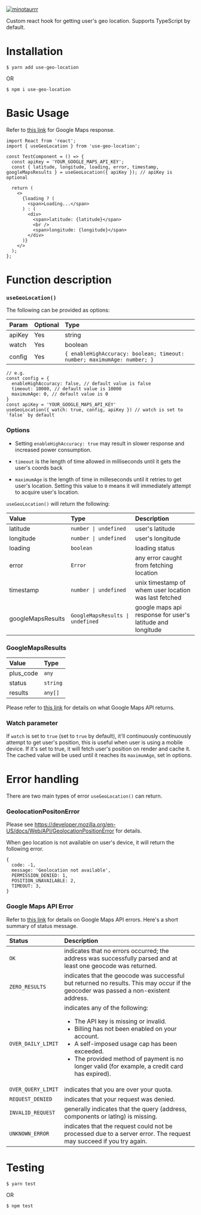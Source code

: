 [![minotaurrr](https://circleci.com/gh/minotaurrr/use-geo-location.svg?style=shield)](https://github.com/minotaurrr/use-geo-location)

Custom react hook for getting user's geo location. Supports TypeScript by default.

# Installation

```
$ yarn add use-geo-location
```

OR

```
$ npm i use-geo-location
```

# Basic Usage

Refer to [this link](https://developers.google.com/maps/documentation/geocoding/overview?hl=en_GB#ReverseGeocoding) for Google Maps response.

```
import React from 'react';
import { useGeoLocation } from 'use-geo-location';

const TestComponent = () => {
  const apiKey = 'YOUR_GOOGLE_MAPS_API_KEY';
  const { latitude, longitude, loading, error, timestamp, googleMapsResults } = useGeoLocation({ apiKey }); // apiKey is optional

  return (
    <>
      {loading ? (
        <span>Loading...</span>
      ) : (
        <div>
          <span>latitude: {latitude}</span>
          <br />
          <span>longitude: {longitude}</span>
        </div>
      )}
    </>
  );
};

```

# Function description

### `useGeoLocation()`

The following can be provided as options:

| Param  | Optional | Type                                                                    |
| :----- | :------- | :---------------------------------------------------------------------- |
| apiKey | Yes      | string                                                                  |
| watch  | Yes      | boolean                                                                 |
| config | Yes      | `{ enableHighAccuracy: boolean; timeout: number; maximumAge: number; }` |

```
// e.g.
const config = {
  enableHighAccuracy: false, // default value is false
  timeout: 10000, // default value is 10000
  maximumAge: 0, // default value is 0
}
const apiKey = 'YOUR_GOOGLE_MAPS_API_KEY'
useGeoLocation({ watch: true, config, apiKey }) // watch is set to `false` by default
```

### Options

- Setting `enableHighAccuracy: true` may result in slower response and increased power consumption.

- `timeout` is the length of time allowed in milliseconds until it gets the user's coords back

- `maximumAge` is the length of time in milleseconds until it retries to get user's location. Setting this value to `0` means it will immediately attempt to acquire user's location.

`useGeoLocation()` will return the following:

| Value             | Type                             | Description                                                |
| :---------------- | :------------------------------- | :--------------------------------------------------------- |
| latitude          | `number \| undefined`            | user's latitude                                            |
| longitude         | `number \| undefined`            | user's longitude                                           |
| loading           | `boolean`                        | loading status                                             |
| error             | `Error`                          | any error caught from fetching location                    |
| timestamp         | `number \| undefined`            | unix timestamp of whem user location was last fetched      |
| googleMapsResults | `GoogleMapsResults \| undefined` | google maps api response for user's latitude and longitude |

### GoogleMapsResults

| Value     | Type     |
| :-------- | :------- |
| plus_code | `any`    |
| status    | `string` |
| results   | `any[]`  |

Please refer to [this link](https://developers.google.com/maps/documentation/geocoding/overview?hl=en_GB) for details on what Google Maps API returns.

### Watch parameter

If `watch` is set to `true` (set to `true` by default), it'll continuously continuously attempt to get user's position, this is useful when user is using a mobile device.
If it's set to true, it will fetch user's position on render and cache it. The cached value will be used until it reaches its `maximumAge`, set in options.

# Error handling

There are two main types of error `useGeoLocation()` can return.

### GeolocationPositonError

Please see https://developer.mozilla.org/en-US/docs/Web/API/GeolocationPositionError for details.

When geo location is not available on user's device, it will return the following error.

```
{
  code: -1,
  message: 'Geolocation not available',
  PERMISSION_DENIED: 1,
  POSITION_UNAVAILABLE: 2,
  TIMEOUT: 3,
}
```

### Google Maps API Error

Refer to [this link](https://developers.google.com/maps/documentation/geocoding/overview?hl=en_GB#ErrorMessages) for details on Google Maps API errors.
Here's a short summary of status message.

| Status             | Description                                                                                                                                                                                                                                                                                           |
| :----------------- | :---------------------------------------------------------------------------------------------------------------------------------------------------------------------------------------------------------------------------------------------------------------------------------------------------- |
| `OK`               | indicates that no errors occurred; the address was successfully parsed and at least one geocode was returned.                                                                                                                                                                                         |
| `ZERO_RESULTS`     | indicates that the geocode was successful but returned no results. This may occur if the geocoder was passed a non-existent address.                                                                                                                                                                  |
| `OVER_DAILY_LIMIT` | indicates any of the following:<br><ul><li>The API key is missing or invalid.</li><li>Billing has not been enabled on your account.</li><li>A self-imposed usage cap has been exceeded.</li><li>The provided method of payment is no longer valid (for example, a credit card has expired).</li></ul> |
| `OVER_QUERY_LIMIT` | indicates that you are over your quota.                                                                                                                                                                                                                                                               |
| `REQUEST_DENIED`   | indicates that your request was denied.                                                                                                                                                                                                                                                               |
| `INVALID_REQUEST`  | generally indicates that the query (address, components or latlng) is missing.                                                                                                                                                                                                                        |
| `UNKNOWN_ERROR`    | indicates that the request could not be processed due to a server error. The request may succeed if you try again.                                                                                                                                                                                    |

# Testing

```
$ yarn test
```

OR

```
$ npm test
```
